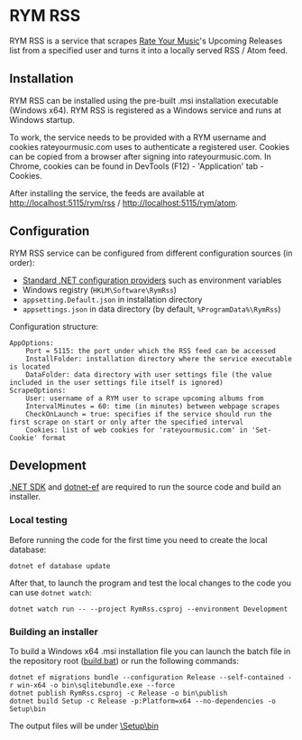 # RYM RSS

RYM RSS is a service that scrapes [Rate Your Music](https://rateyourmusic.com/)'s Upcoming Releases list from a specified user and turns it into a locally served RSS / Atom feed.

## Installation

RYM RSS can be installed using the pre-built .msi installation executable (Windows x64).
RYM RSS is registered as a Windows service and runs at Windows startup.

To work, the service needs to be provided with a RYM username and cookies rateyourmusic.com uses to authenticate a registered user.
Cookies can be copied from a browser after signing into rateyourmusic.com.
In Chrome, cookies can be found in DevTools (F12) - 'Application' tab - Cookies.

After installing the service, the feeds are available at <http://localhost:5115/rym/rss> / <http://localhost:5115/rym/atom>.

## Configuration

RYM RSS service can be configured from different configuration sources (in order):

* [Standard .NET configuration providers](https://learn.microsoft.com/en-us/dotnet/core/extensions/configuration-providers) such as environment variables
* Windows registry (`HKLM\Software\RymRss`)
* `appsetting.Default.json` in installation directory
* `appsettings.json` in data directory (by default, `%ProgramData%\RymRss`)

Configuration structure:

```
AppOptions:
    Port = 5115: the port under which the RSS feed can be accessed
    InstallFolder: installation directory where the service executable is located
    DataFolder: data directory with user settings file (the value included in the user settings file itself is ignored)
ScrapeOptions:
    User: username of a RYM user to scrape upcoming albums from
    IntervalMinutes = 60: time (in minutes) between webpage scrapes
    CheckOnLaunch = true: specifies if the service should run the first scrape on start or only after the specified interval
    Cookies: list of web cookies for 'rateyourmusic.com' in 'Set-Cookie' format
```

## Development

[.NET SDK](https://dotnet.microsoft.com/en-us/download) and [dotnet-ef](https://learn.microsoft.com/en-us/ef/core/get-started/overview/install#get-the-net-core-cli-tools) are required to run the source code and build an installer.

### Local testing

Before running the code for the first time you need to create the local database:

    dotnet ef database update

After that, to launch the program and test the local changes to the code you can use `dotnet watch`:

    dotnet watch run -- --project RymRss.csproj --environment Development

### Building an installer

To build a Windows x64 .msi installation file you can launch the batch file in the repository root ([build.bat](build.bat)) or run the following commands:

```batch
dotnet ef migrations bundle --configuration Release --self-contained -r win-x64 -o bin\sqlitebundle.exe --force
dotnet publish RymRss.csproj -c Release -o bin\publish
dotnet build Setup -c Release -p:Platform=x64 --no-dependencies -o Setup\bin
```

The output files will be under [\Setup\bin](./Setup/bin)
